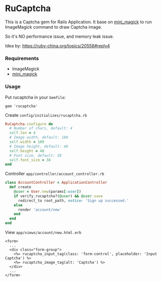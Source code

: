 # RuCaptcha


This is a Captcha gem for Rails Application. It base on [mini_magick](https://github.com/minimagick/minimagick) to run ImageMagick command to draw Captcha image.

So it's NO performance issue, and memory leak issue.

Idea by: https://ruby-china.org/topics/20558#reply4

### Requirements

- ImageMagick
- [mini_magick](https://github.com/minimagick/minimagick)

### Usage

Put rucaptcha in your `Gemfile`:

```
gem 'rucaptcha'
```

Create `config/initializes/rucaptcha.rb`

```rb
RuCaptcha.configure do
  # Number of chars, default: 4
  self.len = 4
  # Image width, default: 180
  self.width = 180
  # Image height, default: 48
  self.height = 48
  # Font size, default: 38
  self.font_size = 38
end
```

Controller `app/controller/account_controller.rb`

```rb
class AccountController < ApplicationController
  def create
    @user = User.new(params[:user])
    if verify_rucaptcha?(@user) && @user.save
      redirect_to root_path, notice: 'Sign up successed.'
    else
      render 'account/new'
    end
  end
end
```

View `app/views/account/new.html.erb`

```erb
<form>
  ...
  <div class="form-group">
    <%= rucaptcha_input_tag(class: 'form-control', placeholder: 'Input Captcha') %>
    <%= rucaptcha_image_tag(alt: 'Captcha') %>
  </div>
  ...
</form>
```

